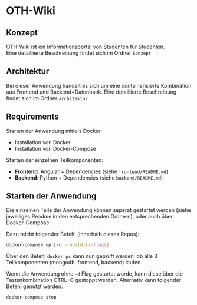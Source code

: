 # OTH-Wiki

## Konzept

OTH-Wiki ist ein Informationsportal von Studenten für Studenten.  
Eine detaillierte Beschreibung findet sich im Ordner `konzept`

## Architektur

Bei dieser Anwendung handelt es sich um eine containerisierte Kombination aus Frontend und Backend+Datenbank.
Eine detaillierte Beschreibung findet sich im Ordner `architektur`

## Requirements

Starten der Anwendung mittels Docker:
* Installation von Docker
* Installation von Docker-Compose

Starten der einzelnen Teilkomponenten:
* **Frontend**: Angular + Dependencies (siehe `frontend/README.md`)
* **Backend**: Python + Dependencies (siehe `backend/README.md`)


## Starten der Anwendung

Die einzelnen Teile der Anwendung können seperat gestartet werden (siehe jeweiliges Readme in den entsprechenden Ordnern), oder auch über Docker-Compose.

Dazu reicht folgender Befehl (innerhalb dieses Repos):
```bash
docker-compose up [-d --build][--flags]
```
Über den Befehl `docker ps` kann nun geprüft werden, ob alle 3 Teilkomponenten (mongodb, frontend, backend) laufen.

Wenn die Anwendung ohne `-d` Flag gestartet wurde, kann diese über die Tastenkombination CTRL+C gestoppt werden. Alternativ kann folgender Befehl genutzt werden:
```bash
docker-compose stop
```


